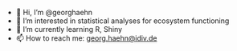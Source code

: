 - 👋 Hi, I’m @georghaehn
- 👀 I’m interested in  statistical analyses for ecosystem functioning
- 🌱 I’m currently learning R, Shiny
- 📫 How to reach me: georg.haehn@idiv.de

<!---
georghaehn/georghaehn is a ✨ special ✨ repository because its `README.md` (this file) appears on your GitHub profile.
You can click the Preview link to take a look at your changes.
--->
